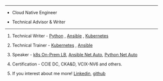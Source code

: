 ***
 * Cloud Native Engineer



 * Technical Advisor & Writer
***

1) Technical Writer - [Python](https://cutt.ly/Zj5pxTZ)
                                  , [Ansible](https://cutt.ly/Pj5pm1K)
                                  , [Kubernetes](http://www.yes24.com/Product/Goods/102099414) 

2) Technical Trainer - [Kubernetes](https://3.ly/a8XqW)
                                  , [Ansible](https://www.inflearn.com/roadmaps/45)

3) Speaker - [k8s On-Prem LB](https://cutt.ly/tj5pOmY), [Ansible Net Auto](https://cutt.ly/1j5pS3Y), [Python Net Auto](https://cutt.ly/Sj5pfgf)

4) Certification - CCIE DC, CKA&D, VCIX-NV6 and others.

5) If you interest about me more! [Linkedin](https://www.linkedin.com/in/hoonjo/), [github](https://github.com/sysnet4admin)
